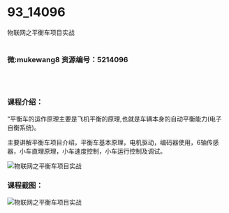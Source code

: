 # 93_14096
物联网之平衡车项目实战
<br/></br>
<h3>微:mukewang8 资源编号：5214096</h3>
<br/></br>
<h3>课程介绍：</h3>
<p>“平衡车的运作原理主要是飞机平衡的原理,也就是车辆本身的自动平衡能力(电子自衡系统)。</p>
<p>主要讲解平衡车项目介绍，平衡车基本原理，电机驱动，编码器使用，6轴传感器，小车直理原理，小车速度控制，小车运行控制及调试。</p>
<p><img src="https://www.ko996.com/wp-content/uploads/img/2020/06/1-113-300x196.png" alt="物联网之平衡车项目实战"></p>
<div class="info-desc">
<h3>课程截图：</h3>
<p><img src="https://www.ko996.com/wp-content/uploads/img/2020/06/2-127.png" alt="物联网之平衡车项目实战"></p>


			
</div>
